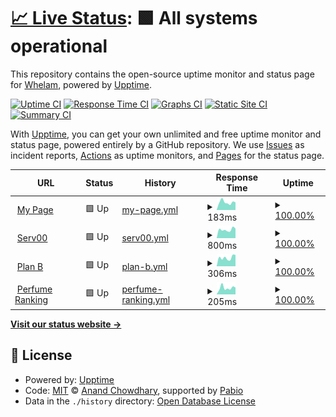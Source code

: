 # [📈 Live Status](https://whelamc.github.io/upptime): <!--live status--> **🟩 All systems operational**

This repository contains the open-source uptime monitor and status page for [Whelam](http://whelam.com), powered by [Upptime](https://github.com/upptime/upptime).

[![Uptime CI](https://github.com/whelamc/upptime/workflows/Uptime%20CI/badge.svg)](https://github.com/whelamc/upptime/actions?query=workflow%3A%22Uptime+CI%22)
[![Response Time CI](https://github.com/whelamc/upptime/workflows/Response%20Time%20CI/badge.svg)](https://github.com/whelamc/upptime/actions?query=workflow%3A%22Response+Time+CI%22)
[![Graphs CI](https://github.com/whelamc/upptime/workflows/Graphs%20CI/badge.svg)](https://github.com/whelamc/upptime/actions?query=workflow%3A%22Graphs+CI%22)
[![Static Site CI](https://github.com/whelamc/upptime/workflows/Static%20Site%20CI/badge.svg)](https://github.com/whelamc/upptime/actions?query=workflow%3A%22Static+Site+CI%22)
[![Summary CI](https://github.com/whelamc/upptime/workflows/Summary%20CI/badge.svg)](https://github.com/whelamc/upptime/actions?query=workflow%3A%22Summary+CI%22)

With [Upptime](https://upptime.js.org), you can get your own unlimited and free uptime monitor and status page, powered entirely by a GitHub repository. We use [Issues](https://github.com/whelamc/upptime/issues) as incident reports, [Actions](https://github.com/whelamc/upptime/actions) as uptime monitors, and [Pages](https://whelamc.github.io/upptime) for the status page.

<!--start: status pages-->
<!-- This summary is generated by Upptime (https://github.com/upptime/upptime) -->
<!-- Do not edit this manually, your changes will be overwritten -->
<!-- prettier-ignore -->
| URL | Status | History | Response Time | Uptime |
| --- | ------ | ------- | ------------- | ------ |
| <img alt="" src="https://icons.duckduckgo.com/ip3/www.whelam.com.ico" height="13"> [My Page](https://www.whelam.com) | 🟩 Up | [my-page.yml](https://github.com/whelamc/upptime/commits/HEAD/history/my-page.yml) | <details><summary><img alt="Response time graph" src="./graphs/my-page/response-time-week.png" height="20"> 183ms</summary><br><a href="https://whelamc.github.io/upptime/history/my-page"><img alt="Response time 210" src="https://img.shields.io/endpoint?url=https%3A%2F%2Fraw.githubusercontent.com%2Fwhelamc%2Fupptime%2FHEAD%2Fapi%2Fmy-page%2Fresponse-time.json"></a><br><a href="https://whelamc.github.io/upptime/history/my-page"><img alt="24-hour response time 180" src="https://img.shields.io/endpoint?url=https%3A%2F%2Fraw.githubusercontent.com%2Fwhelamc%2Fupptime%2FHEAD%2Fapi%2Fmy-page%2Fresponse-time-day.json"></a><br><a href="https://whelamc.github.io/upptime/history/my-page"><img alt="7-day response time 183" src="https://img.shields.io/endpoint?url=https%3A%2F%2Fraw.githubusercontent.com%2Fwhelamc%2Fupptime%2FHEAD%2Fapi%2Fmy-page%2Fresponse-time-week.json"></a><br><a href="https://whelamc.github.io/upptime/history/my-page"><img alt="30-day response time 238" src="https://img.shields.io/endpoint?url=https%3A%2F%2Fraw.githubusercontent.com%2Fwhelamc%2Fupptime%2FHEAD%2Fapi%2Fmy-page%2Fresponse-time-month.json"></a><br><a href="https://whelamc.github.io/upptime/history/my-page"><img alt="1-year response time 210" src="https://img.shields.io/endpoint?url=https%3A%2F%2Fraw.githubusercontent.com%2Fwhelamc%2Fupptime%2FHEAD%2Fapi%2Fmy-page%2Fresponse-time-year.json"></a></details> | <details><summary><a href="https://whelamc.github.io/upptime/history/my-page">100.00%</a></summary><a href="https://whelamc.github.io/upptime/history/my-page"><img alt="All-time uptime 100.00%" src="https://img.shields.io/endpoint?url=https%3A%2F%2Fraw.githubusercontent.com%2Fwhelamc%2Fupptime%2FHEAD%2Fapi%2Fmy-page%2Fuptime.json"></a><br><a href="https://whelamc.github.io/upptime/history/my-page"><img alt="24-hour uptime 100.00%" src="https://img.shields.io/endpoint?url=https%3A%2F%2Fraw.githubusercontent.com%2Fwhelamc%2Fupptime%2FHEAD%2Fapi%2Fmy-page%2Fuptime-day.json"></a><br><a href="https://whelamc.github.io/upptime/history/my-page"><img alt="7-day uptime 100.00%" src="https://img.shields.io/endpoint?url=https%3A%2F%2Fraw.githubusercontent.com%2Fwhelamc%2Fupptime%2FHEAD%2Fapi%2Fmy-page%2Fuptime-week.json"></a><br><a href="https://whelamc.github.io/upptime/history/my-page"><img alt="30-day uptime 100.00%" src="https://img.shields.io/endpoint?url=https%3A%2F%2Fraw.githubusercontent.com%2Fwhelamc%2Fupptime%2FHEAD%2Fapi%2Fmy-page%2Fuptime-month.json"></a><br><a href="https://whelamc.github.io/upptime/history/my-page"><img alt="1-year uptime 100.00%" src="https://img.shields.io/endpoint?url=https%3A%2F%2Fraw.githubusercontent.com%2Fwhelamc%2Fupptime%2FHEAD%2Fapi%2Fmy-page%2Fuptime-year.json"></a></details>
| <img alt="" src="https://icons.duckduckgo.com/ip3/guangdouzi.serv00.net.ico" height="13"> [Serv00](https://guangdouzi.serv00.net) | 🟩 Up | [serv00.yml](https://github.com/whelamc/upptime/commits/HEAD/history/serv00.yml) | <details><summary><img alt="Response time graph" src="./graphs/serv00/response-time-week.png" height="20"> 800ms</summary><br><a href="https://whelamc.github.io/upptime/history/serv00"><img alt="Response time 905" src="https://img.shields.io/endpoint?url=https%3A%2F%2Fraw.githubusercontent.com%2Fwhelamc%2Fupptime%2FHEAD%2Fapi%2Fserv00%2Fresponse-time.json"></a><br><a href="https://whelamc.github.io/upptime/history/serv00"><img alt="24-hour response time 900" src="https://img.shields.io/endpoint?url=https%3A%2F%2Fraw.githubusercontent.com%2Fwhelamc%2Fupptime%2FHEAD%2Fapi%2Fserv00%2Fresponse-time-day.json"></a><br><a href="https://whelamc.github.io/upptime/history/serv00"><img alt="7-day response time 800" src="https://img.shields.io/endpoint?url=https%3A%2F%2Fraw.githubusercontent.com%2Fwhelamc%2Fupptime%2FHEAD%2Fapi%2Fserv00%2Fresponse-time-week.json"></a><br><a href="https://whelamc.github.io/upptime/history/serv00"><img alt="30-day response time 752" src="https://img.shields.io/endpoint?url=https%3A%2F%2Fraw.githubusercontent.com%2Fwhelamc%2Fupptime%2FHEAD%2Fapi%2Fserv00%2Fresponse-time-month.json"></a><br><a href="https://whelamc.github.io/upptime/history/serv00"><img alt="1-year response time 905" src="https://img.shields.io/endpoint?url=https%3A%2F%2Fraw.githubusercontent.com%2Fwhelamc%2Fupptime%2FHEAD%2Fapi%2Fserv00%2Fresponse-time-year.json"></a></details> | <details><summary><a href="https://whelamc.github.io/upptime/history/serv00">100.00%</a></summary><a href="https://whelamc.github.io/upptime/history/serv00"><img alt="All-time uptime 99.95%" src="https://img.shields.io/endpoint?url=https%3A%2F%2Fraw.githubusercontent.com%2Fwhelamc%2Fupptime%2FHEAD%2Fapi%2Fserv00%2Fuptime.json"></a><br><a href="https://whelamc.github.io/upptime/history/serv00"><img alt="24-hour uptime 100.00%" src="https://img.shields.io/endpoint?url=https%3A%2F%2Fraw.githubusercontent.com%2Fwhelamc%2Fupptime%2FHEAD%2Fapi%2Fserv00%2Fuptime-day.json"></a><br><a href="https://whelamc.github.io/upptime/history/serv00"><img alt="7-day uptime 100.00%" src="https://img.shields.io/endpoint?url=https%3A%2F%2Fraw.githubusercontent.com%2Fwhelamc%2Fupptime%2FHEAD%2Fapi%2Fserv00%2Fuptime-week.json"></a><br><a href="https://whelamc.github.io/upptime/history/serv00"><img alt="30-day uptime 100.00%" src="https://img.shields.io/endpoint?url=https%3A%2F%2Fraw.githubusercontent.com%2Fwhelamc%2Fupptime%2FHEAD%2Fapi%2Fserv00%2Fuptime-month.json"></a><br><a href="https://whelamc.github.io/upptime/history/serv00"><img alt="1-year uptime 99.95%" src="https://img.shields.io/endpoint?url=https%3A%2F%2Fraw.githubusercontent.com%2Fwhelamc%2Fupptime%2FHEAD%2Fapi%2Fserv00%2Fuptime-year.json"></a></details>
| <img alt="" src="https://icons.duckduckgo.com/ip3/webchoi.eu.org.ico" height="13"> [Plan B](https://webchoi.eu.org) | 🟩 Up | [plan-b.yml](https://github.com/whelamc/upptime/commits/HEAD/history/plan-b.yml) | <details><summary><img alt="Response time graph" src="./graphs/plan-b/response-time-week.png" height="20"> 306ms</summary><br><a href="https://whelamc.github.io/upptime/history/plan-b"><img alt="Response time 633" src="https://img.shields.io/endpoint?url=https%3A%2F%2Fraw.githubusercontent.com%2Fwhelamc%2Fupptime%2FHEAD%2Fapi%2Fplan-b%2Fresponse-time.json"></a><br><a href="https://whelamc.github.io/upptime/history/plan-b"><img alt="24-hour response time 403" src="https://img.shields.io/endpoint?url=https%3A%2F%2Fraw.githubusercontent.com%2Fwhelamc%2Fupptime%2FHEAD%2Fapi%2Fplan-b%2Fresponse-time-day.json"></a><br><a href="https://whelamc.github.io/upptime/history/plan-b"><img alt="7-day response time 306" src="https://img.shields.io/endpoint?url=https%3A%2F%2Fraw.githubusercontent.com%2Fwhelamc%2Fupptime%2FHEAD%2Fapi%2Fplan-b%2Fresponse-time-week.json"></a><br><a href="https://whelamc.github.io/upptime/history/plan-b"><img alt="30-day response time 379" src="https://img.shields.io/endpoint?url=https%3A%2F%2Fraw.githubusercontent.com%2Fwhelamc%2Fupptime%2FHEAD%2Fapi%2Fplan-b%2Fresponse-time-month.json"></a><br><a href="https://whelamc.github.io/upptime/history/plan-b"><img alt="1-year response time 633" src="https://img.shields.io/endpoint?url=https%3A%2F%2Fraw.githubusercontent.com%2Fwhelamc%2Fupptime%2FHEAD%2Fapi%2Fplan-b%2Fresponse-time-year.json"></a></details> | <details><summary><a href="https://whelamc.github.io/upptime/history/plan-b">100.00%</a></summary><a href="https://whelamc.github.io/upptime/history/plan-b"><img alt="All-time uptime 100.00%" src="https://img.shields.io/endpoint?url=https%3A%2F%2Fraw.githubusercontent.com%2Fwhelamc%2Fupptime%2FHEAD%2Fapi%2Fplan-b%2Fuptime.json"></a><br><a href="https://whelamc.github.io/upptime/history/plan-b"><img alt="24-hour uptime 100.00%" src="https://img.shields.io/endpoint?url=https%3A%2F%2Fraw.githubusercontent.com%2Fwhelamc%2Fupptime%2FHEAD%2Fapi%2Fplan-b%2Fuptime-day.json"></a><br><a href="https://whelamc.github.io/upptime/history/plan-b"><img alt="7-day uptime 100.00%" src="https://img.shields.io/endpoint?url=https%3A%2F%2Fraw.githubusercontent.com%2Fwhelamc%2Fupptime%2FHEAD%2Fapi%2Fplan-b%2Fuptime-week.json"></a><br><a href="https://whelamc.github.io/upptime/history/plan-b"><img alt="30-day uptime 100.00%" src="https://img.shields.io/endpoint?url=https%3A%2F%2Fraw.githubusercontent.com%2Fwhelamc%2Fupptime%2FHEAD%2Fapi%2Fplan-b%2Fuptime-month.json"></a><br><a href="https://whelamc.github.io/upptime/history/plan-b"><img alt="1-year uptime 100.00%" src="https://img.shields.io/endpoint?url=https%3A%2F%2Fraw.githubusercontent.com%2Fwhelamc%2Fupptime%2FHEAD%2Fapi%2Fplan-b%2Fuptime-year.json"></a></details>
| <img alt="" src="https://icons.duckduckgo.com/ip3/perfume.whelam.com.ico" height="13"> [Perfume Ranking](https://perfume.whelam.com) | 🟩 Up | [perfume-ranking.yml](https://github.com/whelamc/upptime/commits/HEAD/history/perfume-ranking.yml) | <details><summary><img alt="Response time graph" src="./graphs/perfume-ranking/response-time-week.png" height="20"> 205ms</summary><br><a href="https://whelamc.github.io/upptime/history/perfume-ranking"><img alt="Response time 196" src="https://img.shields.io/endpoint?url=https%3A%2F%2Fraw.githubusercontent.com%2Fwhelamc%2Fupptime%2FHEAD%2Fapi%2Fperfume-ranking%2Fresponse-time.json"></a><br><a href="https://whelamc.github.io/upptime/history/perfume-ranking"><img alt="24-hour response time 215" src="https://img.shields.io/endpoint?url=https%3A%2F%2Fraw.githubusercontent.com%2Fwhelamc%2Fupptime%2FHEAD%2Fapi%2Fperfume-ranking%2Fresponse-time-day.json"></a><br><a href="https://whelamc.github.io/upptime/history/perfume-ranking"><img alt="7-day response time 205" src="https://img.shields.io/endpoint?url=https%3A%2F%2Fraw.githubusercontent.com%2Fwhelamc%2Fupptime%2FHEAD%2Fapi%2Fperfume-ranking%2Fresponse-time-week.json"></a><br><a href="https://whelamc.github.io/upptime/history/perfume-ranking"><img alt="30-day response time 232" src="https://img.shields.io/endpoint?url=https%3A%2F%2Fraw.githubusercontent.com%2Fwhelamc%2Fupptime%2FHEAD%2Fapi%2Fperfume-ranking%2Fresponse-time-month.json"></a><br><a href="https://whelamc.github.io/upptime/history/perfume-ranking"><img alt="1-year response time 196" src="https://img.shields.io/endpoint?url=https%3A%2F%2Fraw.githubusercontent.com%2Fwhelamc%2Fupptime%2FHEAD%2Fapi%2Fperfume-ranking%2Fresponse-time-year.json"></a></details> | <details><summary><a href="https://whelamc.github.io/upptime/history/perfume-ranking">100.00%</a></summary><a href="https://whelamc.github.io/upptime/history/perfume-ranking"><img alt="All-time uptime 100.00%" src="https://img.shields.io/endpoint?url=https%3A%2F%2Fraw.githubusercontent.com%2Fwhelamc%2Fupptime%2FHEAD%2Fapi%2Fperfume-ranking%2Fuptime.json"></a><br><a href="https://whelamc.github.io/upptime/history/perfume-ranking"><img alt="24-hour uptime 100.00%" src="https://img.shields.io/endpoint?url=https%3A%2F%2Fraw.githubusercontent.com%2Fwhelamc%2Fupptime%2FHEAD%2Fapi%2Fperfume-ranking%2Fuptime-day.json"></a><br><a href="https://whelamc.github.io/upptime/history/perfume-ranking"><img alt="7-day uptime 100.00%" src="https://img.shields.io/endpoint?url=https%3A%2F%2Fraw.githubusercontent.com%2Fwhelamc%2Fupptime%2FHEAD%2Fapi%2Fperfume-ranking%2Fuptime-week.json"></a><br><a href="https://whelamc.github.io/upptime/history/perfume-ranking"><img alt="30-day uptime 100.00%" src="https://img.shields.io/endpoint?url=https%3A%2F%2Fraw.githubusercontent.com%2Fwhelamc%2Fupptime%2FHEAD%2Fapi%2Fperfume-ranking%2Fuptime-month.json"></a><br><a href="https://whelamc.github.io/upptime/history/perfume-ranking"><img alt="1-year uptime 100.00%" src="https://img.shields.io/endpoint?url=https%3A%2F%2Fraw.githubusercontent.com%2Fwhelamc%2Fupptime%2FHEAD%2Fapi%2Fperfume-ranking%2Fuptime-year.json"></a></details>

<!--end: status pages-->

[**Visit our status website →**](https://whelamc.github.io/upptime)

## 📄 License

- Powered by: [Upptime](https://github.com/upptime/upptime)
- Code: [MIT](./LICENSE) © [Anand Chowdhary](https://anandchowdhary.com), supported by [Pabio](https://pabio.com)
- Data in the `./history` directory: [Open Database License](https://opendatacommons.org/licenses/odbl/1-0/)
